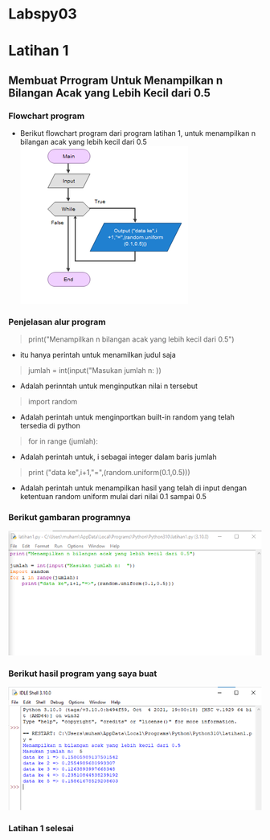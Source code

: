 # Labspy03
# Latihan 1
## Membuat Prrogram Untuk Menampilkan n Bilangan Acak yang Lebih Kecil dari 0.5
### Flowchart program
- Berikut flowchart program dari program latihan 1, untuk menampilkan n bilangan acak yang lebih kecil dari 0.5
![gambar1](ssan1/frowcart.png)
### Penjelasan alur program 
 > print("Menampilkan n bilangan acak yang lebih kecil dari 0.5") 
-  itu hanya perintah untuk menamilkan judul saja
 > jumlah = int(input("Masukan jumlah n: )) 
-  Adalah perinntah untuk menginputkan nilai n tersebut
 > import random
-  Adalah perintah untuk menginportkan built-in random yang telah tersedia di python
 > for in range (jumlah): 
-  Adalah perintah untuk, i sebagai integer dalam baris jumlah
 > print ("data ke",i+1,"=",(random.uniform(0.1,0.5))) 
-  Adalah perintah untuk menampilkan hasil yang telah di input dengan ketentuan random uniform mulai dari nilai 0.1 sampai 0.5

### Berikut gambaran programnya
![gambar2](ssan1/ss1.png)

### Berikut hasil program yang saya buat
![gambar3](ssan1/ss2.PNG)
### Latihan 1 selesai
